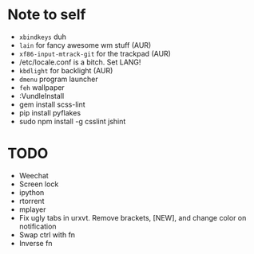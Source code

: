 Note to self
=========
- `xbindkeys` duh
- `lain` for fancy awesome wm stuff (AUR)
- `xf86-input-mtrack-git` for the trackpad (AUR)
- /etc/locale.conf is a bitch. Set LANG!
- `kbdlight` for backlight (AUR)
- `dmenu` program launcher
- `feh` wallpaper 
- :VundleInstall
- gem install scss-lint
- pip install pyflakes
- sudo npm install -g csslint jshint

TODO
=========
- Weechat
- Screen lock
- ipython
- rtorrent
- mplayer
- Fix ugly tabs in urxvt. Remove brackets, [NEW], and change color on notification
- Swap ctrl with fn
- Inverse fn
